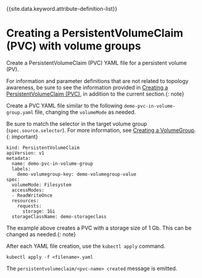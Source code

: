 
{{site.data.keyword.attribute-definition-list}}

# Creating a PersistentVolumeClaim (PVC) with volume groups

Create a PersistentVolumeClaim (PVC) YAML file for a persistent volume (PV).

For information and parameter definitions that are not related to topology awareness, be sure to see the information provided in [Creating a PersistentVolumeClaim (PVC)](creating_pvc.md), in addition to the current section.{: note}

Create a PVC YAML file similar to the following `demo-pvc-in-volume-group.yaml` file, changing the `volumeMode` as needed.

Be sure to match the selector in the target volume group (`spec.source.selector`). For more information, see [Creating a VolumeGroup](creating_volumegroup.md).{: important}

    kind: PersistentVolumeClaim
    apiVersion: v1
    metadata:
      name: demo-pvc-in-volume-group
      labels:
        demo-volumegroup-key: demo-volumegroup-value
    spec:
      volumeMode: Filesystem
      accessModes:
      - ReadWriteOnce
      resources:
        requests:
          storage: 1Gi
      storageClassName: demo-storageclass

The example above creates a PVC with a storage size of 1 Gb. This can be changed as needed.{: note}

After each YAML file creation, use the `kubectl apply` command.

```
kubectl apply -f <filename>.yaml
```

The `persistentvolumeclaim/<pvc-name> created` message is emitted.
